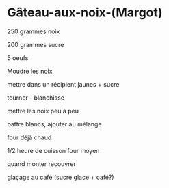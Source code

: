 # Gâteau-aux-noix-\(Margot\)

250 grammes noix

200 grammes sucre

5 oeufs

Moudre les noix

mettre dans un récipient jaunes + sucre

tourner - blanchisse

mettre les noix peu à peu

battre blancs, ajouter au mélange

four déjà chaud

1/2 heure de cuisson four moyen

quand monter recouvrer

glaçage au café \(sucre glace + café?\)


